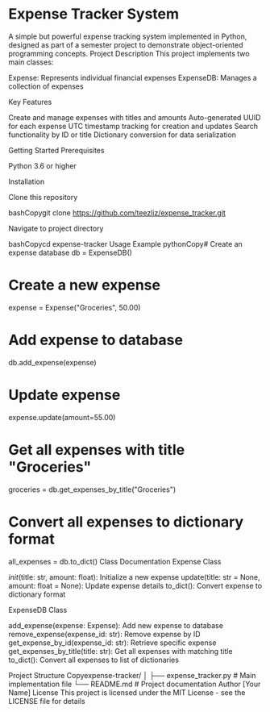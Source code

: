 # Expense Tracker System
A simple but powerful expense tracking system implemented in Python, designed as part of a semester project to demonstrate object-oriented programming concepts.
Project Description
This project implements two main classes:

Expense: Represents individual financial expenses
ExpenseDB: Manages a collection of expenses

Key Features

Create and manage expenses with titles and amounts
Auto-generated UUID for each expense
UTC timestamp tracking for creation and updates
Search functionality by ID or title
Dictionary conversion for data serialization

Getting Started
Prerequisites

Python 3.6 or higher

Installation

Clone this repository

bashCopygit clone https://github.com/teezliz/expense_tracker.git

Navigate to project directory

bashCopycd expense-tracker
Usage Example
pythonCopy# Create an expense database
db = ExpenseDB()

# Create a new expense
expense = Expense("Groceries", 50.00)

# Add expense to database
db.add_expense(expense)

# Update expense
expense.update(amount=55.00)

# Get all expenses with title "Groceries"
groceries = db.get_expenses_by_title("Groceries")

# Convert all expenses to dictionary format
all_expenses = db.to_dict()
Class Documentation
Expense Class

_init_(title: str, amount: float): Initialize a new expense
update(title: str = None, amount: float = None): Update expense details
to_dict(): Convert expense to dictionary format

ExpenseDB Class

add_expense(expense: Expense): Add new expense to database
remove_expense(expense_id: str): Remove expense by ID
get_expense_by_id(expense_id: str): Retrieve specific expense
get_expenses_by_title(title: str): Get all expenses with matching title
to_dict(): Convert all expenses to list of dictionaries

Project Structure
Copyexpense-tracker/
│
├── expense_tracker.py   # Main implementation file
└── README.md           # Project documentation
Author
[Your Name]
License
This project is licensed under the MIT License - see the LICENSE file for details